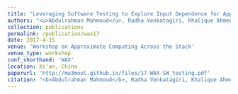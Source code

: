 ```yaml
---
title: "Leveraging Software Testing to Explore Input Dependence for Approximate Computing"
authors: "<u>Abdulrahman Mahmoud</u>, Radha Venkatagiri, Khalique Ahmed, Sarita Adve, Darko Marinov, and Sasa Misailovic"
collection: publications
permalink: /publication/wax17
date: 2017-4-15
venue: 'Workshop on Approximate Computing Across the Stack' 
venue_type: workshop 
conf_shorthand: 'WAX'
location: Xi'an, China
paperurl: 'http://ma3mool.github.io/files/17-WAX-SW_testing.pdf'
citation: "<b>Abdulrahman Mahmoud</b>, Radha Venkatagiri, Khalique Ahmed, Sarita Adve, Darko Marinov, and Sasa Misailovi. 2017. &quot;Leveraging Software Testing to Explore Input Dependence for Approximate Computing,&quot; <i>2017 Workshop on Approximate Computing Across the Stack (WAX)</i>, Xi'an 2017."
---
```

